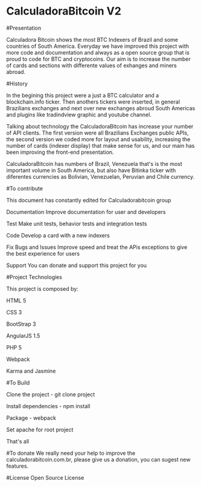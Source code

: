 # CalculadoraBitcoin V2
#Presentation

 Calculadora Bitcoin shows the most BTC Indexers of Brazil and some countries of South America. Everyday we have improved this project with more code and documentation and always as a open source group that is proud to code for BTC and cryptocoins. Our aim is to increase the number of cards and sections with differente values of exhanges and miners abroad.
 
#History 

 In the begining this project were a just a BTC calculator and a blockchain.info ticker. Then anothers tickers were inserted, in general Brazilians exchanges and next over new exchanges abroud South  Americas and plugins like tradindview graphic and youtube channel.
 
 Talking about technology the CalculadoraBitcoin has increase your number of API clients. The first version were all Brazilians Exchanges public APIs, the second version we coded more for layout and usability, increasing the number of cards (indexer display) that make sense for us, and our main has been improving the front-end presentation.
 
 CalculadoraBitcoin has numbers of Brazil, Venezuela that's is the most important volume in South America, but also have Bitinka ticker with diferentes currencies as Bolivian, Venezuelan, Peruvian and Chile currency. 

#To contribute

This document has constantly edited for Calculadorabitcoin group

Documentation 
Improve documentation for user and developers

Test
Make unit tests, behavior tests and integration tests

Code
Develop a card with a new indexers

Fix Bugs and Issues 
Improve speed and treat the APis exceptions to give the best experience for users

Support
You can donate and support this project for you

#Project Technologies

This project is composed by:

HTML 5 

CSS 3

BootStrap 3

AngularJS 1.5

PHP 5

Webpack

Karma and Jasmine

#To Build

Clone the project -  git clone project 

Install dependencies - npm install

Package - webpack

Set apache for root project 

That's all

#To donate
We really need your help to improve the calculadorabitcoin.com.br, please give us a donation, you can sugest new features.

#License
Open Source License
